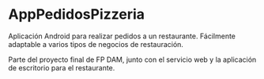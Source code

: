 # AppPedidosPizzeria
Aplicación Android para realizar pedidos a un restaurante. Fácilmente adaptable a varios tipos de negocios de restauración.



Parte del proyecto final de FP DAM, junto con el servicio web y la aplicación de escritorio para el restaurante.
